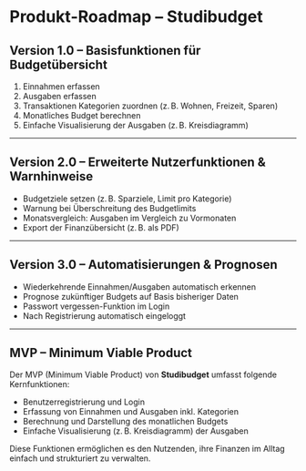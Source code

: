 # Produkt-Roadmap – Studibudget


## Version 1.0 – Basisfunktionen für Budgetübersicht
1. Einnahmen erfassen  
2. Ausgaben erfassen  
3. Transaktionen Kategorien zuordnen (z. B. Wohnen, Freizeit, Sparen)  
4. Monatliches Budget berechnen  
5. Einfache Visualisierung der Ausgaben (z. B. Kreisdiagramm)  

---

## Version 2.0 – Erweiterte Nutzerfunktionen & Warnhinweise
- Budgetziele setzen (z. B. Sparziele, Limit pro Kategorie)  
- Warnung bei Überschreitung des Budgetlimits  
- Monatsvergleich: Ausgaben im Vergleich zu Vormonaten  
- Export der Finanzübersicht (z. B. als PDF)  

---

## Version 3.0 – Automatisierungen & Prognosen
- Wiederkehrende Einnahmen/Ausgaben automatisch erkennen  
- Prognose zukünftiger Budgets auf Basis bisheriger Daten  
- Passwort vergessen-Funktion im Login  
- Nach Registrierung automatisch eingeloggt  

---

## MVP – Minimum Viable Product

Der MVP (Minimum Viable Product) von **Studibudget** umfasst folgende Kernfunktionen:

- Benutzerregistrierung und Login
- Erfassung von Einnahmen und Ausgaben inkl. Kategorien
- Berechnung und Darstellung des monatlichen Budgets
- Einfache Visualisierung (z. B. Kreisdiagramm) der Ausgaben

Diese Funktionen ermöglichen es den Nutzenden, ihre Finanzen im Alltag einfach und strukturiert zu verwalten.

